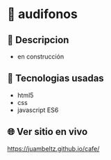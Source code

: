 # :name_badge: audifonos

## :newspaper: Descripcion 
- en construcción

## 🧠 Tecnologias usadas
- html5
- css
- javascript ES6


## 🌐 Ver sitio en vivo
https://juambeltz.github.io/cafe/
